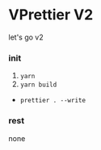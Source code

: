 # VPrettier V2

let's go v2

### init

1. `yarn`
2. `yarn build`

-   `prettier . --write`

### rest

none
